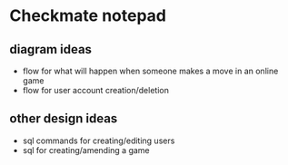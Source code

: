 # Checkmate notepad

## diagram ideas
- flow for what will happen when someone makes a move in an online game
- flow for user account creation/deletion
## other design ideas
- sql commands for creating/editing users
- sql for creating/amending a game